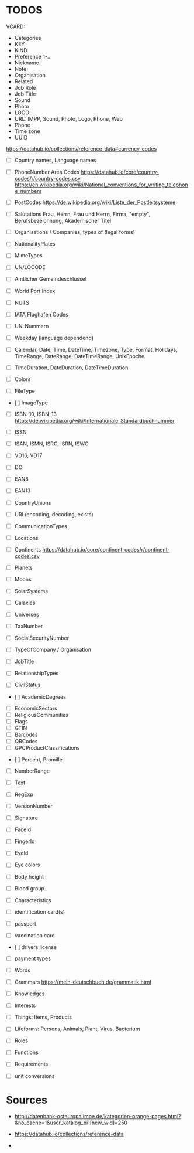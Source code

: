 # TODOS

VCARD:
- Categories
- KEY
- KIND
- Preference 1-..
- Nickname
- Note
- Organisation
- Related
- Job Role
- Job Title
- Sound
- Photo
- LOGO
- URL: IMPP, Sound, Photo, Logo, Phone, Web
- Phone
- Time zone
- UUID


https://datahub.io/collections/reference-data#currency-codes

- [ ] Country names, Language names

- [ ] PhoneNumber Area Codes   https://datahub.io/core/country-codes/r/country-codes.csv
      https://en.wikipedia.org/wiki/National_conventions_for_writing_telephone_numbers
- [ ] PostCodes https://de.wikipedia.org/wiki/Liste_der_Postleitsysteme
- [ ] Salutations   Frau, Herrn, Frau und Herrn, Firma, "empty", Berufsbezeichnung, Akademischer Titel
- [ ] Organisations / Companies, types of (legal forms)

- [ ] NationalityPlates
- [ ] MimeTypes
- [ ] UN/LOCODE
- [ ] Amtlicher Gemeindeschlüssel
- [ ] World Port Index
- [ ] NUTS
- [ ] IATA Flughafen Codes
- [ ] UN-Nummern

- [ ] Weekday (language dependend)
- [ ] Calendar, Date, Time, DateTime, Timezone, Type, Format, Holidays, TimeRange, DateRange, DateTimeRange, UnixEpoche
- [ ] TimeDuration, DateDuration, DateTimeDuration
- [ ] Colors
- [ ] FileType
- [ ] ImageType

- [ ] ISBN-10, ISBN-13
      https://de.wikipedia.org/wiki/Internationale_Standardbuchnummer
- [ ] ISSN
- [ ] ISAN, ISMN, ISRC, ISRN, ISWC
- [ ] VD16, VD17
- [ ] DOI
- [ ] EAN8
- [ ] EAN13

- [ ] CountryUnions
- [ ] URI (encoding, decoding, exists)
- [ ] CommunicationTypes
- [ ] Locations
- [ ] Continents   https://datahub.io/core/continent-codes/r/continent-codes.csv
- [ ] Planets
- [ ] Moons
- [ ] SolarSystems
- [ ] Galaxies
- [ ] Universes
- [ ] TaxNumber
- [ ] SocialSecurityNumber
- [ ] TypeOfCompany / Organisation
- [ ] JobTitle
- [ ] RelationshipTypes
- [ ] CivilStatus
- [ ] AcademicDegrees
- [ ] EconomicSectors
- [ ] ReligiousCommunities
- [ ] Flags
- [ ] GTIN
- [ ] Barcodes
- [ ] QRCodes
- [ ] GPCProductClassifications

- [ ] Percent, Promille
- [ ] NumberRange
- [ ] Text
- [ ] RegExp  
- [ ] VersionNumber

- [ ] Signature
- [ ] FaceId
- [ ] FingerId
- [ ] EyeId
- [ ] Eye colors
- [ ] Body height
- [ ] Blood group
- [ ] Characteristics
- [ ] identification card(s)
- [ ] passport
- [ ] vaccination card
- [ ] drivers license
- [ ] payment types

- [ ] Words
- [ ] Grammars    https://mein-deutschbuch.de/grammatik.html

- [ ] Knowledges
- [ ] Interests
- [ ] Things: Items, Products
- [ ] Lifeforms: Persons, Animals, Plant, Virus, Bacterium
- [ ] Roles
- [ ] Functions
- [ ] Requirements


- [ ] unit conversions

# Sources

- http://datenbank-osteuropa.imoe.de/kategorien-orange-pages.html?&no_cache=1&user_katalog_pi1[new_wid]=250

- https://datahub.io/collections/reference-data

- 